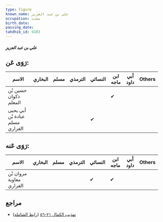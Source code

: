 ```yaml
---
type: figure
known_name: علي بن عبد العزيز
occupation: محدث
birth_date:
passing_date:
tahdhib_id: 4103
---
```

##### علي بن عبد العزيز

## رَوَى عَن:
| الاسم                           | البخاري | مسلم | الترمذي | النسائي | ابن ماجه | أبي داود | Others |
| ------------------------------- | ------- | ---- | ------- | ------- | -------- | -------- | ------ |
| حسين بْن ذكوان المعلم           |         |      |         |         | ✔        |          |        |
| أبي يحيى عبادة بْن مسلم الفزاري |         |      |         | ✔       |          |          |        |
## رَوَى عَنه:
| الاسم                    | البخاري | مسلم | الترمذي | النسائي | ابن ماجه | أبي داود | Others |
| ------------------------ | ------- | ---- | ------- | ------- | -------- | -------- | ------ |
| مروان بْن معاوية الفزاري |         |      |         | ✔       | ✔        |          |        |
## مراجع
- [تهذيب الكمال ٢١-٥٦](obsidian://open?vault=Tahdhib-al-Kamal&file=Figures/٤١٠٣-علي%20بن%20عبد%20العزيز) ([رابط الشاملة](https://shamela.ws/book/3722/10703))